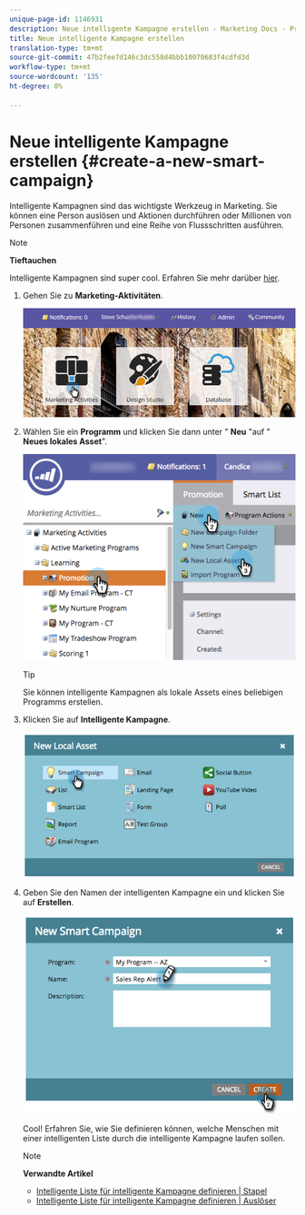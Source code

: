 ```yaml
---
unique-page-id: 1146931
description: Neue intelligente Kampagne erstellen - Marketing Docs - Produktdokumentation
title: Neue intelligente Kampagne erstellen
translation-type: tm+mt
source-git-commit: 47b2fee7d146c3dc558d4bbb10070683f4cdfd3d
workflow-type: tm+mt
source-wordcount: '135'
ht-degree: 0%

---
```



# Neue intelligente Kampagne erstellen {#create-a-new-smart-campaign}

Intelligente Kampagnen sind das wichtigste Werkzeug in Marketing. Sie können eine Person auslösen und Aktionen durchführen oder Millionen von Personen zusammenführen und eine Reihe von Flussschritten ausführen.

>[!NOTE]
>
>**Tieftauchen**
>
>Intelligente Kampagnen sind super cool. Erfahren Sie mehr darüber [hier](../../../../product-docs/core-marketo-concepts/smart-campaigns/understanding-smart-campaigns.md).

1. Gehen Sie zu **Marketing-Aktivitäten**.

   ![](assets/login-marketing-activities.png)

1. Wählen Sie ein **Programm** und klicken Sie dann unter &quot; **Neu** &quot;auf &quot; **Neues lokales Asset**&quot;.

   ![](assets/program-localassethands.png)

   >[!TIP]
   >
   >Sie können intelligente Kampagnen als lokale Assets eines beliebigen Programms erstellen.

1. Klicken Sie auf **Intelligente Kampagne**.

   ![](assets/image2014-9-19-15-3a9-3a51.png)

1. Geben Sie den Namen der intelligenten Kampagne ein und klicken Sie auf **Erstellen**.

   ![](assets/image2014-9-19-15-3a10-3a41.png)

   Cool! Erfahren Sie, wie Sie definieren können, welche Menschen mit einer intelligenten Liste durch die intelligente Kampagne laufen sollen.

   >[!NOTE]
   >
   >**Verwandte Artikel**
   >
   >    
   >    
   >    * [Intelligente Liste für intelligente Kampagne definieren | Stapel](define-smart-list-for-smart-campaign-batch.md)
   >    * [Intelligente Liste für intelligente Kampagne definieren | Auslöser](define-smart-list-for-smart-campaign-trigger.md)


